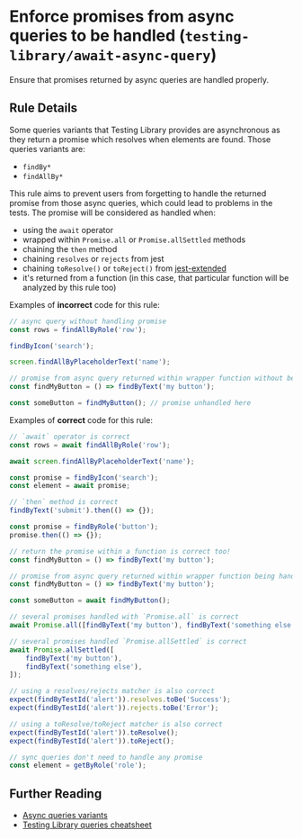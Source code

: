 # Enforce promises from async queries to be handled (`testing-library/await-async-query`)

Ensure that promises returned by async queries are handled properly.

## Rule Details

Some queries variants that Testing Library provides are
asynchronous as they return a promise which resolves when elements are
found. Those queries variants are:

- `findBy*`
- `findAllBy*`

This rule aims to prevent users from forgetting to handle the returned
promise from those async queries, which could lead to
problems in the tests. The promise will be considered as handled when:

- using the `await` operator
- wrapped within `Promise.all` or `Promise.allSettled` methods
- chaining the `then` method
- chaining `resolves` or `rejects` from jest
- chaining `toResolve()` or `toReject()` from [jest-extended](https://github.com/jest-community/jest-extended#promise)
- it's returned from a function (in this case, that particular function will be analyzed by this rule too)

Examples of **incorrect** code for this rule:

```js
// async query without handling promise
const rows = findAllByRole('row');

findByIcon('search');

screen.findAllByPlaceholderText('name');
```

```js
// promise from async query returned within wrapper function without being handled
const findMyButton = () => findByText('my button');

const someButton = findMyButton(); // promise unhandled here
```

Examples of **correct** code for this rule:

```js
// `await` operator is correct
const rows = await findAllByRole('row');

await screen.findAllByPlaceholderText('name');

const promise = findByIcon('search');
const element = await promise;
```

```js
// `then` method is correct
findByText('submit').then(() => {});

const promise = findByRole('button');
promise.then(() => {});
```

```js
// return the promise within a function is correct too!
const findMyButton = () => findByText('my button');
```

```js
// promise from async query returned within wrapper function being handled
const findMyButton = () => findByText('my button');

const someButton = await findMyButton();
```

```js
// several promises handled with `Promise.all` is correct
await Promise.all([findByText('my button'), findByText('something else')]);
```

```js
// several promises handled `Promise.allSettled` is correct
await Promise.allSettled([
	findByText('my button'),
	findByText('something else'),
]);
```

```js
// using a resolves/rejects matcher is also correct
expect(findByTestId('alert')).resolves.toBe('Success');
expect(findByTestId('alert')).rejects.toBe('Error');
```

```js
// using a toResolve/toReject matcher is also correct
expect(findByTestId('alert')).toResolve();
expect(findByTestId('alert')).toReject();
```

```js
// sync queries don't need to handle any promise
const element = getByRole('role');
```

## Further Reading

- [Async queries variants](https://testing-library.com/docs/dom-testing-library/api-queries#findby)
- [Testing Library queries cheatsheet](https://testing-library.com/docs/dom-testing-library/cheatsheet#queries)
